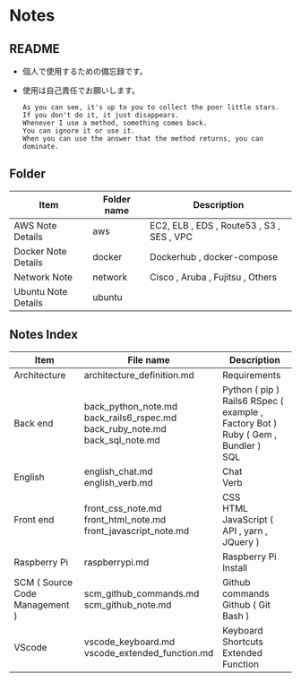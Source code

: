 # Notes

## README
 - 個人で使用するための備忘録です。
 - 使用は自己責任でお願いします。

    ```
    As you can see, it's up to you to collect the poor little stars.
    If you don't do it, it just disappears.
    Whenever I use a method, something comes back.
    You can ignore it or use it.
    When you can use the answer that the method returns, you can dominate.
    ```

## Folder

|Item|Folder name|Description|
|---|---|---|
|AWS Note Details|aws|EC2, ELB , EDS , Route53 , S3 , SES , VPC|
|Docker Note Details|docker|Dockerhub , docker-compose|
|Network Note|network|Cisco , Aruba , Fujitsu , Others|
|Ubuntu Note Details|ubuntu||

## Notes Index

|Item|File name|Description|
|---|---|---|
|Architecture|architecture_definition.md|Requirements|
|Back end|back_python_note.md<br>back_rails6_rspec.md<br>back_ruby_note.md<br>back_sql_note.md|Python ( pip )<br>Rails6 RSpec ( example , Factory Bot )<br>Ruby ( Gem , Bundler )<br>SQL|
|English|english_chat.md<br>english_verb.md|Chat<br>Verb|
|Front end|front_css_note.md<br>front_html_note.md<br>front_javascript_note.md|CSS<br>HTML<br>JavaScript ( API , yarn , JQuery )|
|Raspberry Pi|raspberrypi.md|Raspberry Pi Install|
|SCM ( Source Code Management )|scm_github_commands.md<br>scm_github_note.md|Github commands<br>Github ( Git Bash ) |
|VScode|vscode_keyboard.md<br>vscode_extended_function.md|Keyboard Shortcuts<br>Extended Function|
